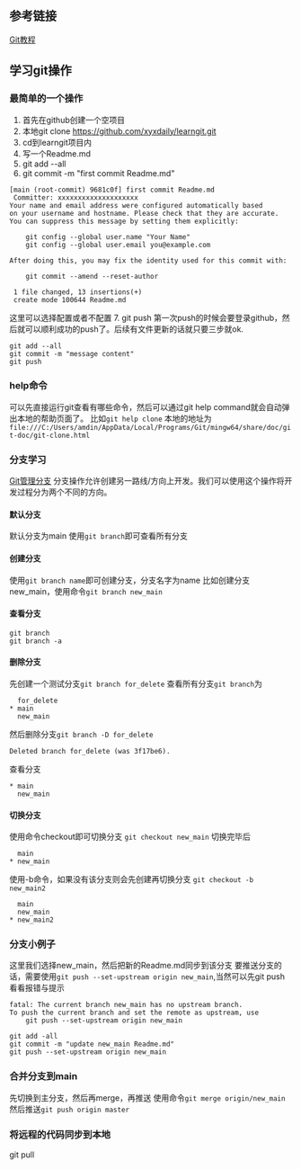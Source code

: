 ## 参考链接
[Git教程](https://www.yiibai.com/git)

## 学习git操作

### 最简单的一个操作
1. 首先在github创建一个空项目
2. 本地git clone https://github.com/xyxdaily/learngit.git
3. cd到learngit项目内
4. 写一个Readme.md
5. git add --all
6. git commit -m "first commit Readme.md"
```
[main (root-commit) 9681c0f] first commit Readme.md
 Committer: xxxxxxxxxxxxxxxxxxxx
Your name and email address were configured automatically based
on your username and hostname. Please check that they are accurate.
You can suppress this message by setting them explicitly:

    git config --global user.name "Your Name"
    git config --global user.email you@example.com

After doing this, you may fix the identity used for this commit with:

    git commit --amend --reset-author

 1 file changed, 13 insertions(+)
 create mode 100644 Readme.md
```
这里可以选择配置或者不配置
7. git push
第一次push的时候会要登录github，然后就可以顺利成功的push了。后续有文件更新的话就只要三步就ok.
```
git add --all
git commit -m "message content"
git push
```

### help命令
可以先直接运行git查看有哪些命令，然后可以通过git help command就会自动弹出本地的帮助页面了。
比如`git help clone`
本地的地址为`file:///C:/Users/amdin/AppData/Local/Programs/Git/mingw64/share/doc/git-doc/git-clone.html`

### 分支学习
[Git管理分支](https://www.yiibai.com/git/git_managing_branches.html)
分支操作允许创建另一路线/方向上开发。我们可以使用这个操作将开发过程分为两个不同的方向。

#### 默认分支
默认分支为main
使用`git branch`即可查看所有分支

#### 创建分支
使用`git branch name`即可创建分支，分支名字为name
比如创建分支new_main，使用命令`git branch new_main`

#### 查看分支
```
git branch 
git branch -a
```

#### 删除分支
先创建一个测试分支`git branch for_delete`
查看所有分支`git branch`为
```
  for_delete
* main
  new_main
```
然后删除分支`git branch -D for_delete`
```
Deleted branch for_delete (was 3f17be6).
```

查看分支
```
* main
  new_main
```

#### 切换分支
使用命令checkout即可切换分支
`git checkout new_main`
切换完毕后
```
  main
* new_main
```

使用-b命令，如果没有该分支则会先创建再切换分支
`git checkout -b new_main2`
```
  main
  new_main
* new_main2
```

### 分支小例子
这里我们选择new_main，然后把新的Readme.md同步到该分支
要推送分支的话，需要使用`git push --set-upstream origin new_main`,当然可以先git push看看报错与提示
```
fatal: The current branch new_main has no upstream branch.
To push the current branch and set the remote as upstream, use
    git push --set-upstream origin new_main
```
```
git add -all
git commit -m "update new_main Readme.md"
git push --set-upstream origin new_main
```

### 合并分支到main
先切换到主分支，然后再merge，再推送
使用命令`git merge origin/new_main`
然后推送`git push origin master`


### 将远程的代码同步到本地
git pull

